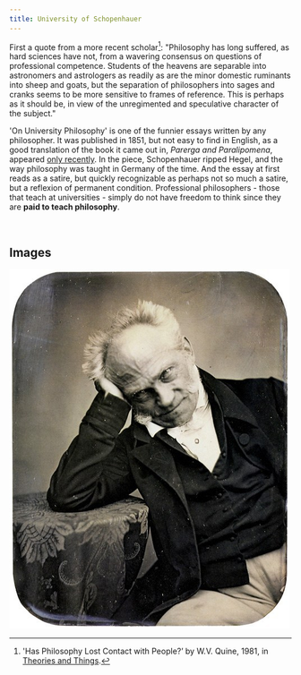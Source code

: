 ```yaml
---
title: University of Schopenhauer
---
```


First a quote from a more recent scholar[^1]: "Philosophy has long suffered, as
hard sciences have not, from a wavering consensus on questions of professional
competence. Students of the heavens are separable into astronomers and
astrologers as readily as are the minor domestic ruminants into sheep and goats,
but the separation of philosophers into sages and cranks seems to be more
sensitive to frames of reference. This is perhaps as it should be, in view of
the unregimented and speculative character of the subject."

'On University Philosophy' is one of the funnier essays written by any philosopher. It was published in 1851, but not easy to find in English, as a good translation of the book it came out in, *Parerga and Paralipomena*, appeared [only recently](https://www.cambridge.org/us/academic/subjects/philosophy/nineteenth-century-philosophy/schopenhauer-parerga-and-paralipomena-short-philosophical-essays-volume-1?format=HB&isbn=9780521871389#contentsTabAnchor). In the piece, Schopenhauer ripped Hegel, and the way philosophy was taught in Germany of the time. And the essay at first reads as a satire, but quickly recognizable as perhaps not so much a satire, but a reflexion of permanent condition. Professional philosophers - those that teach at universities - simply do not have freedom to think since they are **paid to teach philosophy**.


[^1]: 'Has Philosophy Lost Contact with People?’ by W.V. Quine, 1981, in [Theories and Things](https://www.hup.harvard.edu/catalog.php?isbn=978067487926).



 

Images
------

![](../images/schopenhauer1.jpg)
